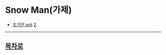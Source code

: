 Snow Man(가제)
=======================
* [초기안 ppt](https://github.com/isp829/2021HAEDAL_IDEATON_SSS/blob/master/0502%20%EC%88%98%EC%A0%95.pptx
)
[2](https://github.com/isp829/2021HAEDAL_IDEATON_SSS/blob/master/0502%20%EC%88%98%EC%A0%95/%EC%8A%AC%EB%9D%BC%EC%9D%B4%EB%93%9C2.PNG)   





------------------------------------  
[목차로](https://github.com/isp829/2021HAEDAL_IDEATON_SSS/blob/master/README.md)  
-----------------------------
    
